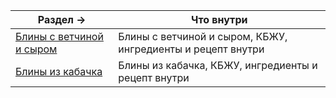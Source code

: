 | Раздел →                                             | Что внутри                                                  |
| ---------------------------------------------------- | ----------------------------------------------------------- |
| [Блины с ветчиной и сыром](./pancakes_ham_cheese.md) | Блины с ветчиной и сыром, КБЖУ, ингредиенты и рецепт внутри |
| [Блины из кабачка](./zucchini_pancakes.md)           | Блины из кабачка, КБЖУ, ингредиенты и рецепт внутри         |

